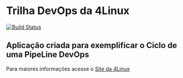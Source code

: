 # Trilha DevOps da 4Linux

<!-- Altere a Flag abaixo com sua URL do Travis -->
[![Build Status](https://travis-ci.org/akirax28/DevOpsLab-HelloWorld.svg?branch=master)](https://travis-ci.org/akirax28/DevOpsLab-HelloWorld)

## Aplicação criada para exemplificar o Ciclo de uma PipeLine DevOps


Para maiores informações acesse o [Site da 4Linux](https://www.4linux.com.br/cursos/devops)
